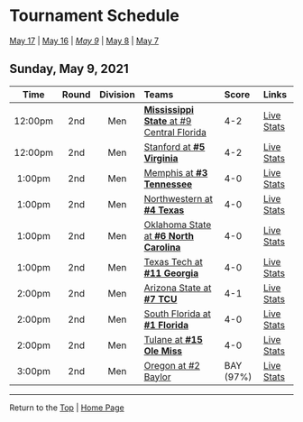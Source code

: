 <a name="top"></a>  

# Tournament Schedule  

[May 17](./05-17.md) &#124; [May 16](./05-16.md) &#124; *[May 9](./05-09.md)* &#124; [May 8](./05-08.md) &#124; [May 7](./05-07.md)  

## Sunday, May 9, 2021  

| **Time** | **Round** | **Division** | **Teams** | **Score** | **Links** |  
| :------: | :-------: | :----------: | :-------- | :-------- | :-------- |  
| 12:00pm  | 2nd       | Men          | [<b>Mississippi State</b> at #9 Central Florida](../ncaam/matches/R2_9-12_MSST_vs_UCF.md) | 4-2       | [Live Stats](http://scores.tennisticker.de/usa/ustanc/conf/lp.html?lid=76) |  
| 12:00pm  | 2nd       | Men          | [Stanford at <b>#5 Virginia</b>](../ncaam/matches/R2_17-20_STAN_vs_UVA.md) | 4-2       | [Live Stats](http://stats.statbroadcast.com/broadcast/?id=350363) |  
| 1:00pm   | 2nd       | Men          | [Memphis at <b>#3 Tennessee</b>](../ncaam/matches/R2_33-36_MEM_vs_TENN.md) | 4-0       | [Live Stats](http://www.sidearmstats.com/utennessee/mten/) |  
| 1:00pm   | 2nd       | Men          | [Northwestern at <b>#4 Texas</b>](../ncaam/matches/R2_29-32_NW_vs_TEX.md) | 4-0       | [Live Stats](http://sidearmstats.com/texas/mtennis/xlive.htm) |  
| 1:00pm   | 2nd       | Men          | [Oklahoma State at <b>#6 North Carolina</b>](../ncaam/matches/R2_45-48_OKST_vs_UNC.md) | 4-0       | [Live Stats](http://stats.statbroadcast.com/statmonitr/?id=350570) |  
| 1:00pm   | 2nd       | Men          | [Texas Tech at <b>#11 Georgia</b>](../ncaam/matches/R2_41-44_TTU_vs_UGA.md) | 4-0       | [Live Stats](https://georgiadogs.com/sports/2017/6/17/sports-m-tennis-spec-rel-vid-stream-html.aspx) |  
| 2:00pm   | 2nd       | Men          | [Arizona State at <b>#7 TCU</b>](../ncaam/matches/R2_49-52_AZST_vs_TCU.md) | 4-1       | [Live Stats](https://www.sidearmstats.com/tcu/mten/xlive.htm) |  
| 2:00pm   | 2nd       | Men          | [South Florida at <b>#1 Florida</b>](../ncaam/matches/R2_1-4_USF_vs_FLA.md) | 4-0       | [Live Stats](https://sidearmstats.com/florida/mten/) |  
| 2:00pm   | 2nd       | Men          | [Tulane at <b>#15 Ole Miss</b>](../ncaam/matches/R2_57-60_TULN_vs_MISS.md) | 4-0       | [Live Stats](http://stats.statbroadcast.com/statmonitr/?id=350592) |  
| 3:00pm   | 2nd       | Men          | [Oregon at #2 Baylor](../ncaam/matches/R2_61-64_ORE_vs_BAY.md) | BAY (97%) | [Live Stats](http://www.sidearmstats.com/baylor/mten/) |  

------

Return to the [Top](#top) &#124; [Home Page](../../index.md)